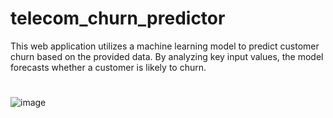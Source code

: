 # telecom_churn_predictor

This web application utilizes a machine learning model to predict customer churn based on the provided data. By analyzing key input values, the model forecasts whether a customer is likely 
to churn.

#
![image](https://github.com/user-attachments/assets/93d35b95-d9c1-4c65-bbac-f5e8c83aebad)

